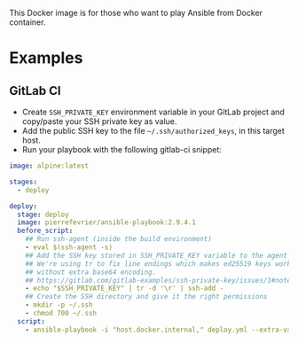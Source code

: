 This Docker image is for those who want to play Ansible from Docker container.

# Examples

## GitLab CI
- Create `SSH_PRIVATE_KEY` environment variable in your GitLab project and copy/paste your SSH private key as value.
- Add the public SSH key to the file `~/.ssh/authorized_keys`, in this target host.
- Run your playbook with the following gitlab-ci snippet:
```yml
image: alpine:latest

stages:
  - deploy

deploy:
  stage: deploy
  image: pierrefevrier/ansible-playbook:2.9.4.1
  before_script:
    ## Run ssh-agent (inside the build environment)
    - eval $(ssh-agent -s)
    ## Add the SSH key stored in SSH_PRIVATE_KEY variable to the agent store
    ## We're using tr to fix line endings which makes ed25519 keys work
    ## without extra base64 encoding.
    ## https://gitlab.com/gitlab-examples/ssh-private-key/issues/1#note_48526556
    - echo "$SSH_PRIVATE_KEY" | tr -d '\r' | ssh-add -
    ## Create the SSH directory and give it the right permissions
    - mkdir -p ~/.ssh
    - chmod 700 ~/.ssh
  script:
    - ansible-playbook -i "host.docker.internal," deploy.yml --extra-vars "ansible_user=YOUR_TARGET_SSH_USER"

```
